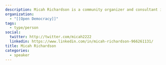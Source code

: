 ```yaml
---
description: Micah Richardson is a community organizer and consultant in Toronto.
organization:
  - "[[Open Democracy]]"
tags:
  - type/person
social:
  twitter: http://twitter.com/micah2222
  linkedin: https://www.linkedin.com/in/micah-richardson-966261131/
title: Micah Richardson
categories:
  - speaker
---
```

